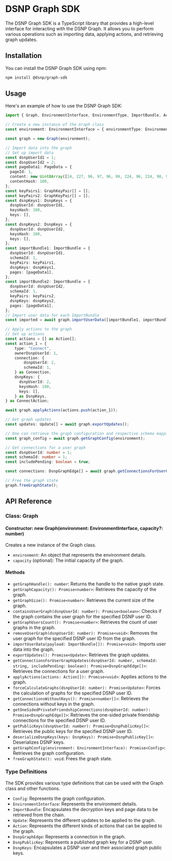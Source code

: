 # DSNP Graph SDK

The DSNP Graph SDK is a TypeScript library that provides a high-level interface for interacting with the DSNP Graph. It allows you to perform various operations such as importing data, applying actions, and retrieving graph updates.

## Installation

You can install the DSNP Graph SDK using npm:

```bash
npm install @dsnp/graph-sdk
```

## Usage

Here's an example of how to use the DSNP Graph SDK:

```typescript
import { Graph, EnvironmentInterface, EnvironmentType, ImportBundle, Action, Update, DsnpGraphEdge, DsnpPublicKey, DsnpKeys } from "@dsnp/graph-sdk";

// Create a new instance of the Graph class
const environment: EnvironmentInterface = { environmentType: EnvironmentType.Mainnet };

const graph = new Graph(environment);

// Import data into the graph
// Set up import data
const dsnpUserId1 = 1;
const dsnpUserId2 = 2;
const pageData1: PageData = {
  pageId: 1,
  content: new Uint8Array([24, 227, 96, 97, 96, 99, 224, 96, 224, 98, 96, 0, 0]),
  contentHash: 100,
};
const keyPairs1: GraphKeyPair[] = [];
const keyPairs2: GraphKeyPair[] = [];
const dsnpKeys1: DsnpKeys = {
  dsnpUserId: dsnpUserId1,
  keysHash: 100,
  keys: [],
};
const dsnpKeys2: DsnpKeys = {
  dsnpUserId: dsnpUserId2,
  keysHash: 100,
  keys: [],
};
const importBundle1: ImportBundle = {
  dsnpUserId: dsnpUserId1,
  schemaId: 1,
  keyPairs: keyPairs1,
  dsnpKeys: dsnpKeys1,
  pages: [pageData1],
};
const importBundle2: ImportBundle = {
  dsnpUserId: dsnpUserId2,
  schemaId: 1,
  keyPairs: keyPairs2,
  dsnpKeys: dsnpKeys2,
  pages: [pageData1],
};
// Import user data for each ImportBundle
const imported = await graph.importUserData([importBundle1, importBundle2]);

// Apply actions to the graph
// Set up actions
const actions = [] as Action[];
const action_1 = {
    type: "Connect",
    ownerDsnpUserId: 1,
    connection: {
        dsnpUserId: 2,
        schemaId: 1,
    } as Connection,
    dsnpKeys: {
      dsnpUserId: 2,
      keysHash: 100,
      keys: [],
    } as DsnpKeys,
} as ConnectAction;

await graph.applyActions(actions.push(action_1));

// Get graph updates
const updates: Update[] = await graph.exportUpdates();

// One can retrieve the graph configuration and respective schema mappings
const graph_config = await graph.getGraphConfig(environment);

// Get connections for a user graph
const dsnpUserId: number = 1;
const schemaId: number = 1;
const includePending: boolean = true;

const connections: DsnpGraphEdge[] = await graph.getConnectionsForUserGraph(dsnpUserId, schemaId, includePending);

// Free the graph state
graph.freeGraphState();

```

## API Reference

### Class: Graph

#### Constructor: new Graph(environment: EnvironmentInterface, capacity?: number)

Creates a new instance of the Graph class.

- `environment`: An object that represents the environment details.
- `capacity` (optional): The initial capacity of the graph.

#### Methods

- `getGraphHandle(): number`: Returns the handle to the native graph state.
- `getGraphCapacity(): Promise<number>`: Retrieves the capacity of the graph.
- `getGraphSize(): Promise<number>`: Retrieves the current size of the graph.
- `containsUserGraph(dsnpUserId: number): Promise<boolean>`: Checks if the graph contains the user graph for the specified DSNP user ID.
- `getGraphUsersCount(): Promise<number>`: Retrieves the count of user graphs in the graph.
- `removeUserGraph(dsnpUserId: number): Promise<void>`: Removes the user graph for the specified DSNP user ID from the graph.
- `importUserData(payload: ImportBundle[]): Promise<void>`: Imports user data into the graph.
- `exportUpdates(): Promise<Update>`: Retrieves the graph updates.
- `getConnectionsForUserGraphUpdates(dsnpUserId: number, schemaId: string, includePending: boolean): Promise<DsnpGraphEdge[]>`: Retrieves the connections for a user graph.
- `applyActions(actions: Action[]): Promise<void>`: Applies actions to the graph.
- `forceCalculateGraphs(dsnpUserId: number): Promise<Update>`: Forces the calculation of graphs for the specified DSNP user ID.
- `getConnectionsWithoutKeys(): Promise<number[]>`: Retrieves the connections without keys in the graph.
- `getOneSidedPrivateFriendshipConnections(dsnpUserId: number): Promise<DsnpGraphEdge[]>`: Retrieves the one-sided private friendship connections for the specified DSNP user ID.
- `getPublicKeys(dsnpUserId: number): Promise<DsnpPublicKey[]>`: Retrieves the public keys for the specified DSNP user ID.
- `deserializeDsnpKeys(keys: DsnpKeys): Promise<DsnpPublicKey[]>`: Deserializes DSNP keys.
- `getGraphConfig(environment: EnvironmentInterface): Promise<Config>`: Retrieves the graph configuration.
- `freeGraphState(): void`: Frees the graph state.

### Type Definitions

The SDK provides various type definitions that can be used with the Graph class and other functions.

- `Config`: Represents the graph configuration.
- `EnvironmentInterface`: Represents the environment details.
- `ImportBundle`: Encapsulates the decryption keys and page data to be retrieved from the chain.
- `Update`: Represents the different updates to be applied to the graph.
- `Action`: Represents the different kinds of actions that can be applied to the graph.
- `DsnpGraphEdge`: Represents a connection in the graph.
- `DsnpPublicKey`: Represents a published graph key for a DSNP user.
- `DsnpKeys`: Encapsulates a DSNP user and their associated graph public keys.
  
